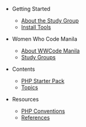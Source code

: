 - Getting Started
  - [About the Study Group](README.md)
  - [Install Tools](getting_started/install_tools.md)

- Women Who Code Manila
  - [About WWCode Manila](wwcodemanila/about.md)
  - [Study Groups](wwcodemanila/study_groups.md)

- Contents
  - [PHP Starter Pack](contents/php_fundamentals.md)
  - [Topics](contents/php_topics.md)

- Resources
  - [PHP Conventions](resources/php_conventions.md)
  - [References](resources/references.md)
